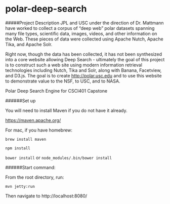 # polar-deep-search

#####Project Description
JPL and USC under the direction of Dr. Mattmann have worked to collect a corpus of “deep web” polar datasets spanning many file types, scientific data, images, videos, and other information on the Web. These pieces of data were collected using Apache Nutch, Apache Tika, and Apache Solr.

Right now, though the data has been collected, it has not been synthesized into a core website allowing Deep Search - ultimately the goal of this project is to construct such a web site using modern information retrieval technologies including Nutch, Tika and Solr, along with Banana, Facetview, and D3.js. The goal is to create http://polar.usc.edu and to use this website to demonstrate value to the NSF, to USC, and to NASA.

Polar Deep Search Engine for CSCI401 Capstone

######Set up

You will need to install Maven if you do not have it already.

https://maven.apache.org/

For mac, if you have homebrew:

`brew install maven`

`npm install`

`bower install` or `node_modules/.bin/bower install`

######Start command:

From the root directory, run:

`mvn jetty:run`

Then navigate to http://localhost:8080/
